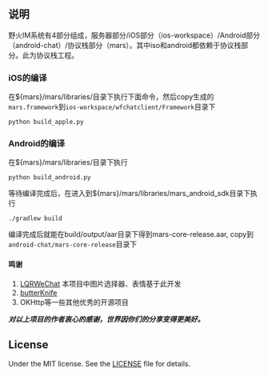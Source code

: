 ## 说明
野火IM系统有4部分组成，服务器部分/iOS部分（ios-workspace）/Android部分（android-chat）/协议栈部分（mars）。其中iso和android都依赖于协议栈部分。此为协议栈工程。


### iOS的编译

在${mars}/mars/libraries/目录下执行下面命令，然后copy生成的```mars.framework```到```ios-workspace/wfchatclient/Framework```目录下
```
python build_apple.py
```

### Android的编译
在${mars}/mars/libraries/目录下执行
```
python build_android.py
```

等待编译完成后，在进入到${mars}/mars/libraries/mars_android_sdk目录下执行
```
./gradlew build
```

编译完成后就能在build/output/aar目录下得到mars-core-release.aar, copy到```android-chat/mars-core-release```目录下

#### 鸣谢
1. [LQRWeChat](https://github.com/GitLqr/LQRWeChat) 本项目中图片选择器、表情基于此开发
2. [butterKnife](https://github.com/JakeWharton/butterknife) 
3. OKHttp等一些其他优秀的开源项目

***对以上项目的作者衷心的感谢，世界因你们的分享变得更美好。***

## License

Under the MIT license. See the [LICENSE](https://github.com/wildfirechat/mars/blob/firechat/LICENSE) file for details.